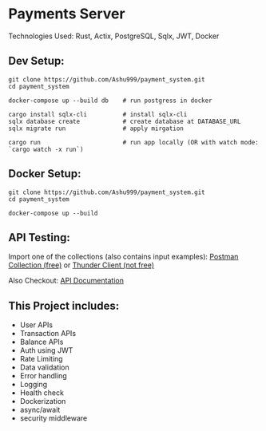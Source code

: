 # Payments Server

Technologies Used: Rust, Actix, PostgreSQL, Sqlx, JWT, Docker  

## Dev Setup:
```shell
git clone https://github.com/Ashu999/payment_system.git
cd payment_system

docker-compose up --build db    # run postgress in docker

cargo install sqlx-cli          # install sqlx-cli
sqlx database create            # create database at DATABASE_URL
sqlx migrate run                # apply mirgation

cargo run                       # run app locally (OR with watch mode: `cargo watch -x run`)
```

## Docker Setup:
```shell
git clone https://github.com/Ashu999/payment_system.git
cd payment_system

docker-compose up --build
```

## API Testing:
Import one of the collections (also contains input examples):
[Postman Collection (free)](./docs/postman-collection-payment_system.json) or [Thunder Client (not free)](./docs/thunder-client-collection_payment_system.json)

Also Checkout: [API Documentation](./docs/openapi.yaml)

## This Project includes:
- User APIs
- Transaction APIs
- Balance APIs
- Auth using JWT
- Rate Limiting
- Data validation
- Error handling
- Logging
- Health check
- Dockerization
- async/await
- security middleware
